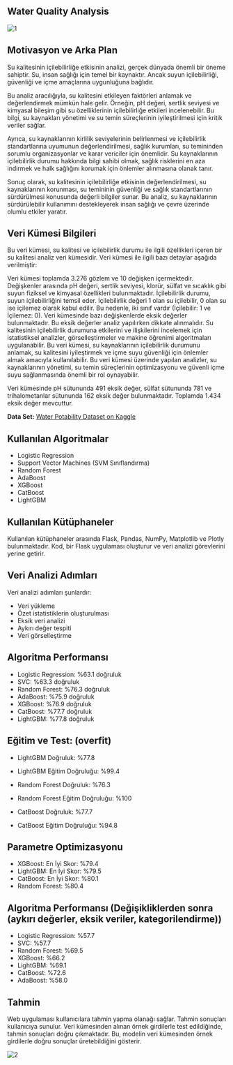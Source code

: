 ## Water Quality Analysis

![1](https://github.com/AleynaBarutt/MI-POWER_FINALCASE/assets/63070084/6a449d4a-e3d7-43a3-9c66-9fa77d344afe)


## Motivasyon ve Arka Plan
Su kalitesinin içilebilirliğe etkisinin analizi, gerçek dünyada önemli bir öneme sahiptir. Su, insan sağlığı için temel bir kaynaktır. Ancak suyun içilebilirliği, güvenliği ve içme amaçlarına uygunluğuna bağlıdır.

Bu analiz aracılığıyla, su kalitesini etkileyen faktörleri anlamak ve değerlendirmek mümkün hale gelir. Örneğin, pH değeri, sertlik seviyesi ve kimyasal bileşim gibi su özelliklerinin içilebilirliğe etkileri incelenebilir. Bu bilgi, su kaynakları yönetimi ve su temin süreçlerinin iyileştirilmesi için kritik veriler sağlar.

Ayrıca, su kaynaklarının kirlilik seviyelerinin belirlenmesi ve içilebilirlik standartlarına uyumunun değerlendirilmesi, sağlık kurumları, su temininden sorumlu organizasyonlar ve karar vericiler için önemlidir. Su kaynaklarının içilebilirlik durumu hakkında bilgi sahibi olmak, sağlık risklerini en aza indirmek ve halk sağlığını korumak için önlemler alınmasına olanak tanır.

Sonuç olarak, su kalitesinin içilebilirliğe etkisinin değerlendirilmesi, su kaynaklarının korunması, su temininin güvenliği ve sağlık standartlarının sürdürülmesi konusunda değerli bilgiler sunar. Bu analiz, su kaynaklarının sürdürülebilir kullanımını destekleyerek insan sağlığı ve çevre üzerinde olumlu etkiler yaratır.

## Veri Kümesi Bilgileri

Bu veri kümesi, su kalitesi ve içilebilirlik durumu ile ilgili özellikleri içeren bir su kalitesi analiz veri kümesidir. Veri kümesi ile ilgili bazı detaylar aşağıda verilmiştir:

Veri kümesi toplamda 3.276 gözlem ve 10 değişken içermektedir.
Değişkenler arasında pH değeri, sertlik seviyesi, klorür, sülfat ve sıcaklık gibi suyun fiziksel ve kimyasal özellikleri bulunmaktadır.
İçilebilirlik durumu, suyun içilebilirliğini temsil eder. İçilebilirlik değeri 1 olan su içilebilir, 0 olan su ise içilemez olarak kabul edilir. Bu nedenle, iki sınıf vardır (İçilebilir: 1 ve İçilemez: 0).
Veri kümesinde bazı değişkenlerde eksik değerler bulunmaktadır. Bu eksik değerler analiz yapılırken dikkate alınmalıdır.
Su kalitesinin içilebilirlik durumuna etkilerini ve ilişkilerini incelemek için istatistiksel analizler, görselleştirmeler ve makine öğrenimi algoritmaları uygulanabilir.
Bu veri kümesi, su kaynaklarının içilebilirlik durumunu anlamak, su kalitesini iyileştirmek ve içme suyu güvenliği için önlemler almak amacıyla kullanılabilir. Bu veri kümesi üzerinde yapılan analizler, su kaynaklarının yönetimi, su temin süreçlerinin optimizasyonu ve güvenli içme suyu sağlanmasında önemli bir rol oynayabilir.

Veri kümesinde pH sütununda 491 eksik değer, sülfat sütununda 781 ve trihalometanlar sütununda 162 eksik değer bulunmaktadır. Toplamda 1.434 eksik değer mevcuttur.

**Data Set:** [Water Potability Dataset on Kaggle](https://www.kaggle.com/datasets/adityakadiwal/water-potability)


## Kullanılan Algoritmalar
- Logistic Regression
- Support Vector Machines (SVM Sınıflandırma)
- Random Forest
- AdaBoost
- XGBoost
- CatBoost
- LightGBM

## Kullanılan Kütüphaneler
Kullanılan kütüphaneler arasında Flask, Pandas, NumPy, Matplotlib ve Plotly bulunmaktadır. Kod, bir Flask uygulaması oluşturur ve veri analizi görevlerini yerine getirir.

## Veri Analizi Adımları
Veri analizi adımları şunlardır:

- Veri yükleme
- Özet istatistiklerin oluşturulması
- Eksik veri analizi
- Aykırı değer tespiti
- Veri görselleştirme

## Algoritma Performansı

- Logistic Regression: %63.1 doğruluk
- SVC: %63.3 doğruluk
- Random Forest: %76.3 doğruluk
- AdaBoost: %75.9 doğruluk
- XGBoost: %76.9 doğruluk
- CatBoost: %77.7 doğruluk
- LightGBM: %77.8 doğruluk

## Eğitim ve Test: (overfit)

- LightGBM Doğruluk: %77.8
- LightGBM Eğitim Doğruluğu: %99.4

- Random Forest Doğruluk: %76.3
- Random Forest Eğitim Doğruluğu: %100

- CatBoost Doğruluk: %77.7
- CatBoost Eğitim Doğruluğu: %94.8

## Parametre Optimizasyonu 

- XGBoost: En İyi Skor: %79.4
- LightGBM: En İyi Skor: %79.5
- CatBoost: En İyi Skor: %80.1
- Random Forest: %80.4

## Algoritma Performansı (Değişikliklerden sonra (aykırı değerler, eksik veriler, kategorilendirme))

- Logistic Regression: %57.7
- SVC: %57.7
- Random Forest: %69.5
- XGBoost: %66.2
- LightGBM: %69.1
- CatBoost: %72.6
- AdaBoost: %58.0

## Tahmin
Web uygulaması kullanıcılara tahmin yapma olanağı sağlar. Tahmin sonuçları kullanıcıya sunulur. Veri kümesinden alınan örnek girdilerle test edildiğinde, tahmin sonuçları doğru çıkmaktadır. Bu, modelin veri kümesinden örnek girdilerle doğru sonuçlar üretebildiğini gösterir.

![2](https://github.com/AleynaBarutt/MI-POWER_FINALCASE/assets/63070084/5dccbdf5-f978-4757-b3ba-123604f4316c)
